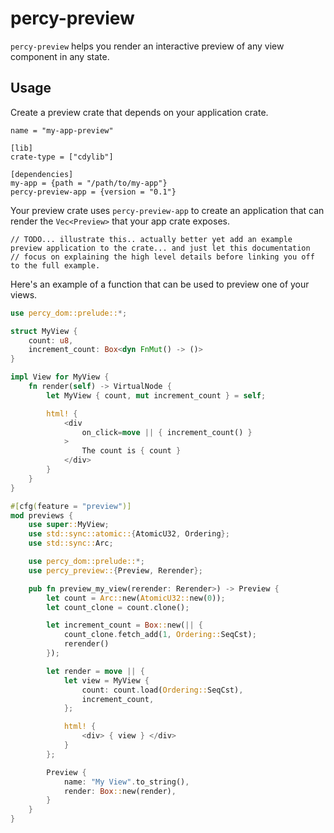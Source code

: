 # percy-preview

`percy-preview` helps you render an interactive preview of any view component in any state.

## Usage

Create a preview crate that depends on your application crate.

```
name = "my-app-preview"

[lib]
crate-type = ["cdylib"]

[dependencies]
my-app = {path = "/path/to/my-app"}
percy-preview-app = {version = "0.1"}
```

Your preview crate uses `percy-preview-app` to create an application that can render the `Vec<Preview>` that your app crate exposes.

```
// TODO... illustrate this.. actually better yet add an example preview application to the crate... and just let this documentation
// focus on explaining the high level details before linking you off to the full example.
```

Here's an example of a function that can be used to preview one of your views.

```rust
use percy_dom::prelude::*;

struct MyView {
    count: u8,
    increment_count: Box<dyn FnMut() -> ()>
}

impl View for MyView {
	fn render(self) -> VirtualNode {
        let MyView { count, mut increment_count } = self;

		html! {
		    <div
		        on_click=move || { increment_count() }
		    >
		        The count is { count }
		    </div>
		}
	}
}

#[cfg(feature = "preview")]
mod previews {
    use super::MyView;
    use std::sync::atomic::{AtomicU32, Ordering};
    use std::sync::Arc;

    use percy_dom::prelude::*;
    use percy_preview::{Preview, Rerender};

    pub fn preview_my_view(rerender: Rerender>) -> Preview {
        let count = Arc::new(AtomicU32::new(0));
        let count_clone = count.clone();

        let increment_count = Box::new(|| {
            count_clone.fetch_add(1, Ordering::SeqCst);
            rerender()
        });

        let render = move || {
            let view = MyView {
                count: count.load(Ordering::SeqCst),
                increment_count,
            };

            html! {
                <div> { view } </div>
            }
        };

        Preview {
            name: "My View".to_string(),
            render: Box::new(render),
        }
    }
}
```
